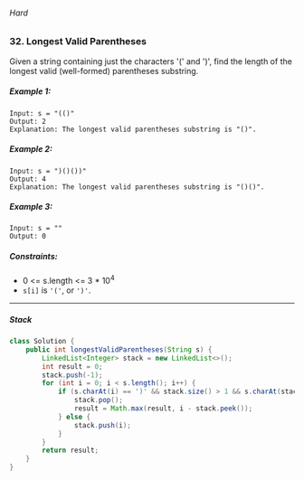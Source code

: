 ###### Hard

### 32. Longest Valid Parentheses

Given a string containing just the characters '(' and ')', find the length of the longest valid (well-formed) parentheses substring.

 

##### Example 1:
```
Input: s = "(()"
Output: 2
Explanation: The longest valid parentheses substring is "()".
```
##### Example 2:
```
Input: s = ")()())"
Output: 4
Explanation: The longest valid parentheses substring is "()()".
```
##### Example 3:
```
Input: s = ""
Output: 0
```

##### Constraints:

- 0 <= s.length <= 3 * 10<sup>4</sup>
- `s[i]` is `'('`, or `')'`.

***

##### Stack

```java
class Solution {
    public int longestValidParentheses(String s) {
        LinkedList<Integer> stack = new LinkedList<>();
        int result = 0;
        stack.push(-1);
        for (int i = 0; i < s.length(); i++) {
            if (s.charAt(i) == ')' && stack.size() > 1 && s.charAt(stack.peek()) == '(') {
                stack.pop();
                result = Math.max(result, i - stack.peek());
            } else {
                stack.push(i);
            }
        }
        return result;
    }
}
```
